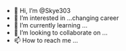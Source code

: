 - 👋 Hi, I’m @Skye303
- 👀 I’m interested in ...changing career
- 🌱 I’m currently learning ...
- 💞️ I’m looking to collaborate on ...
- 📫 How to reach me ...

<!---
Skye303/Skye303 is a ✨ special ✨ repository because its `README.md` (this file) appears on your GitHub profile.
You can click the Preview link to take a look at your changes.
--->
